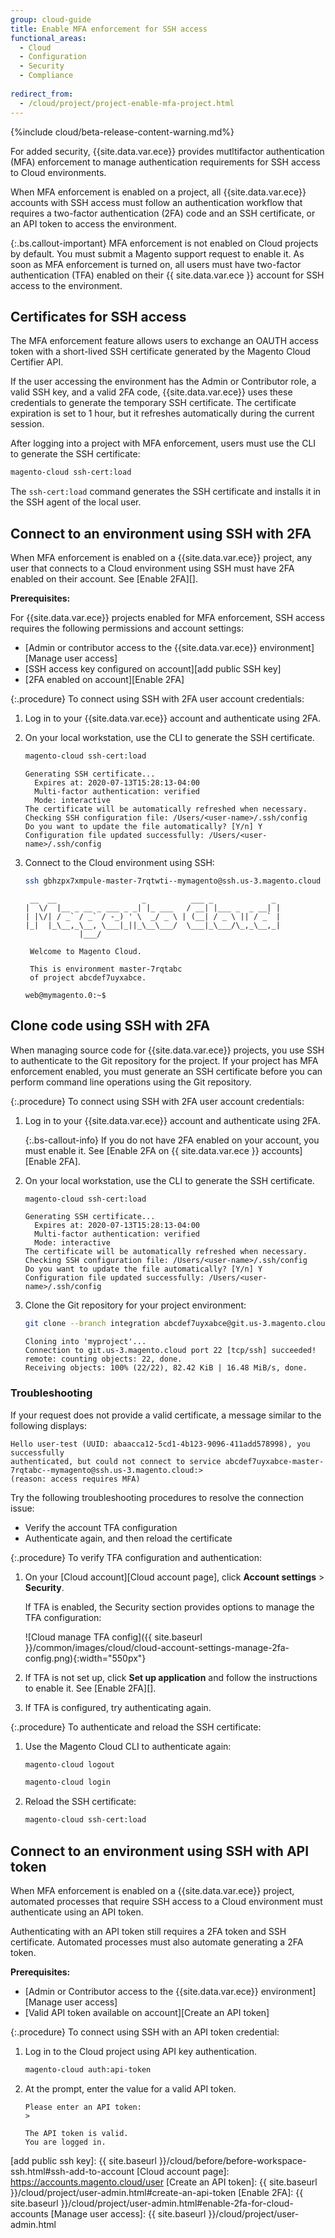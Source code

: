 ```yaml
---
group: cloud-guide
title: Enable MFA enforcement for SSH access
functional_areas:
  - Cloud
  - Configuration
  - Security
  - Compliance
  
redirect_from:
  - /cloud/project/project-enable-mfa-project.html
---
```


{%include cloud/beta-release-content-warning.md%}

For added security, {{site.data.var.ece}} provides mutltifactor authentication (MFA) enforcement to manage authentication requirements for SSH access to Cloud environments.

When MFA enforcement is enabled on a project, all {{site.data.var.ece}} accounts with SSH access must follow an authentication workflow that requires a two-factor authentication (2FA) code and an SSH certificate, or an API token to access the environment.

{:.bs.callout-important}
MFA enforcement is not enabled on Cloud projects by default. You must submit a Magento support request to enable it. As soon as MFA enforcement is turned on, all users must have two-factor authentication (TFA) enabled on their {{ site.data.var.ece }} account for SSH access to the environment.

## Certificates for SSH access

The MFA enforcement feature allows users to exchange an OAUTH access token with a short-lived SSH certificate generated by the Magento Cloud Certifier API.

If the user accessing the environment has the Admin or Contributor role, a valid SSH key, and a valid 2FA code, {{site.data.var.ece}} uses these credentials to generate the temporary SSH certificate. The certificate expiration is set to 1 hour, but it refreshes automatically during the current session.

After logging into a project with MFA enforcement, users must use the CLI to generate the SSH certificate:

```bash
magento-cloud ssh-cert:load
```

The `ssh-cert:load` command generates the SSH certificate and installs it in the SSH agent of the local user.

## Connect to an environment using SSH with 2FA

When MFA enforcement is enabled on a {{site.data.var.ece}} project, any user that connects to a Cloud environment using SSH must have 2FA enabled on their account. See [Enable 2FA][].

**Prerequisites:**

For {{site.data.var.ece}} projects enabled for MFA enforcement, SSH access requires the following permissions and account settings:

-  [Admin or contributor access to the {{site.data.var.ece}} environment][Manage user access]
-  [SSH access key configured on account][add public SSH key]
-  [2FA enabled on account][Enable 2FA]

{:.procedure}
To connect using SSH with 2FA user account credentials:

1. Log in to your {{site.data.var.ece}} account and authenticate using 2FA.

1. On your local workstation, use the CLI to generate the SSH certificate.

   ```bash
   magento-cloud ssh-cert:load
   ```

   ```terminal
   Generating SSH certificate...
     Expires at: 2020-07-13T15:28:13-04:00
     Multi-factor authentication: verified
     Mode: interactive
   The certificate will be automatically refreshed when necessary.
   Checking SSH configuration file: /Users/<user-name>/.ssh/config
   Do you want to update the file automatically? [Y/n] Y
   Configuration file updated successfully: /Users/<user-name>/.ssh/config
   ```

1. Connect to the Cloud environment using SSH:

   ```bash
   ssh gbhzpx7xmpule-master-7rqtwti--mymagento@ssh.us-3.magento.cloud
   ```

   ```terminal
    __  __                   _          ___ _             _
   |  \/  |__ _ __ _ ___ _ _| |_ ___   / __| |___ _  _ __| |
   | |\/| / _` / _` / -_) ' \  _/ _ \ | (__| / _ \ || / _` |
   |_|  |_\__,_\__, \___|_||_\__\___/  \___|_\___/\_,_\__,_|
               |___/

    Welcome to Magento Cloud.

    This is environment master-7rqtabc
    of project abcdef7uyxabce.

   web@mymagento.0:~$
   ```

## Clone code using SSH with 2FA

When managing source code for {{site.data.var.ece}} projects, you use SSH to authenticate to the Git repository for the project.  If your project has  MFA enforcement enabled, you must generate an SSH certificate before you can perform command line operations using the Git repository.

{:.procedure}
To connect using SSH with 2FA user account credentials:

1. Log in to your {{site.data.var.ece}} account and authenticate using 2FA.

   {:.bs-callout-info}
   If you do not have 2FA enabled on your account, you must enable it. See [Enable 2FA on {{ site.data.var.ece }} accounts][Enable 2FA].

1. On your local workstation, use the CLI to generate the SSH certificate.

   ```bash
   magento-cloud ssh-cert:load
   ```

   ```terminal
   Generating SSH certificate...
     Expires at: 2020-07-13T15:28:13-04:00
     Multi-factor authentication: verified
     Mode: interactive
   The certificate will be automatically refreshed when necessary.
   Checking SSH configuration file: /Users/<user-name>/.ssh/config
   Do you want to update the file automatically? [Y/n] Y
   Configuration file updated successfully: /Users/<user-name>/.ssh/config
   ```

1. Clone the Git repository for your project environment:

    ```bash
    git clone --branch integration abcdef7uyxabce@git.us-3.magento.cloud:gbhzpx7xmpule.git myproject
    ```

    ```terminal
    Cloning into 'myproject'...
    Connection to git.us-3.magento.cloud port 22 [tcp/ssh] succeeded!
    remote: counting objects: 22, done.
    Receiving objects: 100% (22/22), 82.42 KiB | 16.48 MiB/s, done.
    ```
### Troubleshooting

If your request does not provide a valid certificate, a message similar to the following displays:

```terminal
Hello user-test (UUID: abaacca12-5cd1-4b123-9096-411add578998), you successfully
authenticated, but could not connect to service abcdef7uyxabce-master-7rqtabc--mymagento@ssh.us-3.magento.cloud:>
(reason: access requires MFA)
```

Try the following troubleshooting procedures to resolve the connection issue:

-  Verify the account TFA configuration
-  Authenticate again, and then reload the certificate

{:.procedure}
To verify TFA configuration and authentication:

1. On your [Cloud account][Cloud account page], click **Account settings** > **Security**.

   If TFA is enabled, the Security section provides options to manage the TFA configuration:

   ![Cloud manage TFA config]({{ site.baseurl }}/common/images/cloud/cloud-account-settings-manage-2fa-config.png){:width="550px"}

1. If TFA is not set up, click **Set up application** and follow the instructions to enable it. See [Enable 2FA][].

1. If TFA is configured, try authenticating again.

{:.procedure}
To authenticate and reload the SSH certificate:

1. Use the Magento Cloud CLI to authenticate again:

   ```bash
   magento-cloud logout
   ```

   ```bash
   magento-cloud login
   ```

1. Reload the SSH certificate:

   ```bash
   magento-cloud ssh-cert:load
   ```

## Connect to an environment using SSH with API token

When MFA enforcement is enabled on a {{site.data.var.ece}} project, automated processes that require SSH access to a Cloud environment must authenticate using an API token.

Authenticating with an API token still requires a 2FA token and SSH certificate. Automated processes must also automate generating a 2FA token.

**Prerequisites:**

-  [Admin or Contributor access to the {{site.data.var.ece}} environment][Manage user access]
-  [Valid API token available on account][Create an API token]

{:.procedure}
To connect using SSH with an API token credential:

1. Log in to the Cloud project using API key authentication.

   ```bash
   magento-cloud auth:api-token
   ```
1. At the prompt, enter the value for a valid API token.

   ```terminal
   Please enter an API token:
   >

   The API token is valid.
   You are logged in.
   ```

<!--Link references-->
[add public ssh key]: {{ site.baseurl }}/cloud/before/before-workspace-ssh.html#ssh-add-to-account
[Cloud account page]: https://accounts.magento.cloud/user
[Create an API token]: {{ site.baseurl }}/cloud/project/user-admin.html#create-an-api-token
[Enable 2FA]: {{ site.baseurl }}/cloud/project/user-admin.html#enable-2fa-for-cloud-accounts
[Manage user access]: {{ site.baseurl }}/cloud/project/user-admin.html
